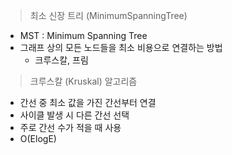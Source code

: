 > 최소 신장 트리 (MinimumSpanningTree)
- MST : Minimum Spanning Tree
- 그래프 상의 모든 노드들을 최소 비용으로 연결하는 방법
  - 크루스칼, 프림

> 크루스칼 (Kruskal) 알고리즘
- 간선 중 최소 값을 가진 간선부터 연결
- 사이클 발생 시 다른 간선 선택
- 주로 간선 수가 적을 때 사용
- O(ElogE)

